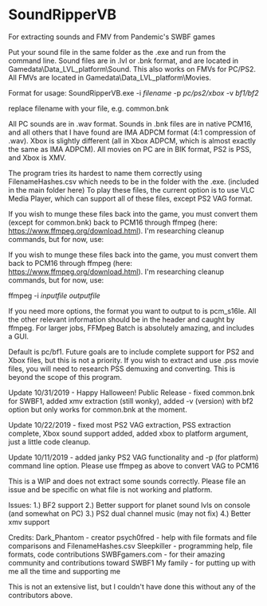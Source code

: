 # SoundRipperVB
For extracting sounds and FMV from Pandemic's SWBF games

Put your sound file in the same folder as the .exe and run from the command line.  Sound files are in .lvl or .bnk format, and are located in Gamedata\Data\_LVL_platform\Sound\.
This also works on FMVs for PC/PS2.  All FMVs are located in Gamedata\Data\_LVL_platform\Movies.

Format for usage:
SoundRipperVB.exe -i *filename* -p *pc/ps2/xbox* -v *bf1/bf2*

replace filename with your file, e.g. common.bnk

All PC sounds are in .wav format.  Sounds in .bnk files are in native PCM16, and all others that I have found are IMA ADPCM format (4:1 compression of .wav).  Xbox is slightly different (all in Xbox ADPCM, which is almost exactly the same as IMA ADPCM).
All movies on PC are in BIK format, PS2 is PSS, and Xbox is XMV.

The program tries its hardest to name them correctly using FilenameHashes.csv which needs to be in the folder with the .exe. (included in the main folder here)
To play these files, the current option is to use VLC Media Player, which can support all of these files, except PS2 VAG format.

If you wish to munge these files back into the game, you must convert them (except for common.bnk) back to PCM16 through ffmpeg (here: https://www.ffmpeg.org/download.html).  I'm researching cleanup commands, but for now, use:

If you wish to munge these files back into the game, you must convert them back to PCM16 through ffmpeg (here: https://www.ffmpeg.org/download.html).  I'm researching cleanup commands, but for now, use:

ffmpeg -i *inputfile* *outputfile*

If you need more options, the format you want to output to is pcm_s16le.  All the other relevant information should be in the header and caught by ffmpeg.
For larger jobs, FFMpeg Batch is absolutely amazing, and includes a GUI.

Default is pc/bf1.  Future goals are to include complete support for PS2 and Xbox files, but this is not a priority.
If you wish to extract and use .pss movie files, you will need to research PSS demuxing and converting.  This is beyond the scope of this program.

Update 10/31/2019 - Happy Halloween! Public Release - fixed common.bnk for SWBF1, added xmv extraction (still wonky), added -v (version) with bf2 option but only works for common.bnk at the moment.

Update 10/22/2019 - fixed most PS2 VAG extraction, PSS extraction complete, Xbox sound support added, added xbox to platform argument, just a little code cleanup.

Update 10/11/2019 - added janky PS2 VAG functionality and -p (for platform) command line option.  Please use ffmpeg as above to convert VAG to PCM16

This is a WIP and does not extract some sounds correctly. Please file an issue and be specific on what file is not working and platform.

Issues:
1.) BF2 support 
2.) Better support for planet sound lvls on console (and somewhat on PC)
3.) PS2 dual channel music (may not fix)
4.) Better xmv support

Credits:
Dark_Phantom - creator
psych0fred - help with file formats and file comparisons and FilenameHashes.csv
Sleepkiller - programming help, file formats, code contributions
SWBFgamers.com - for their amazing community and contributions toward SWBF1
My family - for putting up with me all the time and supporting me

This is not an extensive list, but I couldn't have done this without any of the contributors above.
